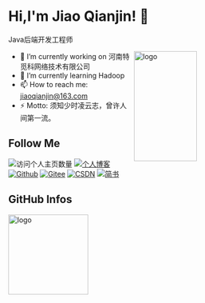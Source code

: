 # Hi,I'm Jiao Qianjin! 👋
Java后端开发工程师

<img src="https://github-readme-stats.vercel.app/api?username=jiaoqianjin&show_icons=true&theme=vue" alt="logo" height="220" align="right" width="50%" />

- 🔭 I’m currently working on 河南特觅科网络技术有限公司
- 🌱 I’m currently learning Hadoop
- 📫 How to reach me: jiaoqianjin@163.com
- ⚡ Motto: 须知少时凌云志，曾许人间第一流。

## Follow Me
![访问个人主页数量](https://komarev.com/ghpvc/?username=jiaoqianjin&color=green)
[![个人博客](https://img.shields.io/badge/-个人博客（jiaoqianjin.cn）-c14438?style=flat-square&logo=B&logoColor=white)](https://jiaoqianjin.cn/)
[![Github](https://img.shields.io/github/followers/jiaoqianjin?label=Github&style=social)](https://github.com/jiaoqianjin)
[![Gitee](https://img.shields.io/badge/-码云-EA4335?style=flat-square&logo=Gitee&logoColor=white)](https://gitee.com/jiao_qianjin)
[![CSDN](https://img.shields.io/badge/-CSDN-c14438?style=flat-square&logo=C&logoColor=white)](https://blog.csdn.net/weixin_44491927)
[![简书](https://img.shields.io/badge/-简书-c14438?style=flat-square&logo=简&logoColor=white)](https://www.jianshu.com/u/f0c8ba956838)

## GitHub Infos
<img src="https://github-profile-trophy.vercel.app/?username=jiaoqianjin&theme=flat&column=7" alt="logo" height="160" align="center" style="margin: auto;" />

 
